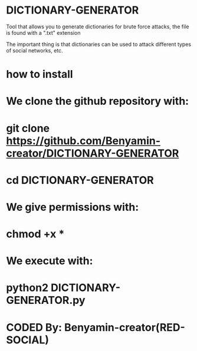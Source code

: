 # DICTIONARY-GENERATOR

Tool that allows you to generate
dictionaries for brute force attacks,
the file is found with a ".txt" extension

The important thing is that dictionaries
can be used to attack different types 
of social networks, etc.

# how to install

# We clone the github repository with:

# git clone https://github.com/Benyamin-creator/DICTIONARY-GENERATOR

# cd DICTIONARY-GENERATOR

# We give permissions with:

# chmod +x *

# We execute with:

# python2 DICTIONARY-GENERATOR.py

# CODED By: Benyamin-creator(RED-SOCIAL)

